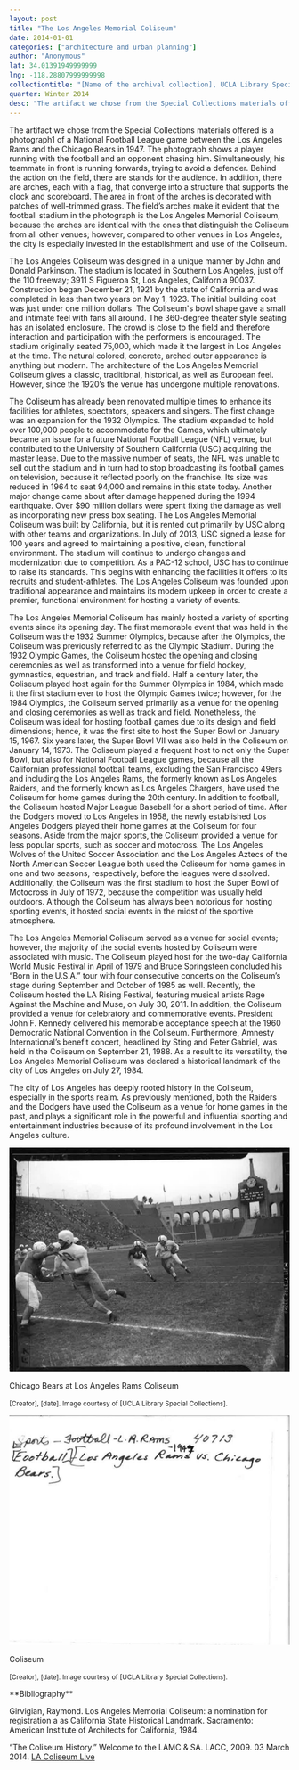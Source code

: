 ```yaml
---
layout: post
title: "The Los Angeles Memorial Coliseum"
date: 2014-01-01
categories: ["architecture and urban planning"]
author: "Anonymous"
lat: 34.01391949999999
lng: -118.28807999999998
collectiontitle: "[Name of the archival collection], UCLA Library Special Collections"
quarter: Winter 2014
desc: "The artifact we chose from the Special Collections materials offered is a photograph of a National Football League game between the Los Angeles Rams and the Chicago Bears in 1947. The photograph shows a player running with the football and an opponent chasing him. Simultaneously, his teammate in front is running forwards, trying to avoid a defender. Behind the action on the field, there are stands for the audience. In addition, there are arches, each with a flag, that converge into a structure that supports the clock and scoreboard. The area in front of the arches is decorated with patches of well-trimmed grass. The field’s arches make it evident that the football stadium in the photograph is the Los Angeles Memorial Coliseum, because the arches are identical with the ones that distinguish the Coliseum from all other venues; however, compared to other venues in Los Angeles, the city is especially invested in the establishment and use of the Coliseum."
---
```

The artifact we chose from the Special Collections materials offered is a photograph1 of a National Football League game between the Los Angeles Rams and the Chicago Bears in 1947. The photograph shows a player running with the football and an opponent chasing him. Simultaneously, his teammate in front is running forwards, trying to avoid a defender. Behind the action on the field, there are stands for the audience. In addition, there are arches, each with a flag, that converge into a structure that supports the clock and scoreboard. The area in front of the arches is decorated with patches of well-trimmed grass. The field’s arches make it evident that the football stadium in the photograph is the Los Angeles Memorial Coliseum, because the arches are identical with the ones that distinguish the Coliseum from all other venues; however, compared to other venues in Los Angeles, the city is especially invested in the establishment and use of the Coliseum.

The Los Angeles Coliseum was designed in a unique manner by John and Donald Parkinson. The stadium is located in Southern Los Angeles, just off the 110 freeway; 3911 S Figueroa St, Los Angeles, California 90037. Construction began December 21, 1921 by the state of California and was completed in less than two years on May 1, 1923. The initial building cost was just under one million dollars. The Coliseum's bowl shape gave a small and intimate feel with fans all around. The 360-degree theater style seating has an isolated enclosure. The crowd is close to the field and therefore interaction and participation with the performers is encouraged. The stadium originally seated 75,000, which made it the largest in Los Angeles at the time. The natural colored, concrete, arched outer appearance is anything but modern. The architecture of the Los Angeles Memorial Coliseum gives a classic, traditional, historical, as well as European feel. However, since the 1920’s the venue has undergone multiple renovations.

The Coliseum has already been renovated multiple times to enhance its facilities for athletes, spectators, speakers and singers. The first change was an expansion for the 1932 Olympics. The stadium expanded to hold over 100,000 people to accommodate for the Games, which ultimately became an issue for a future National Football League (NFL) venue, but contributed to the University of Southern California (USC) acquiring the master lease. Due to the massive number of seats, the NFL was unable to sell out the stadium and in turn had to stop broadcasting its football games on television, because it reflected poorly on the franchise. Its size was reduced in 1964 to seat 94,000 and remains in this state today. Another major change came about after damage happened during the 1994 earthquake. Over $90 million dollars were spent fixing the damage as well as incorporating new press box seating. The Los Angeles Memorial Coliseum was built by California, but it is rented out primarily by USC along with other teams and organizations. In July of 2013, USC signed a lease for 100 years and agreed to maintaining a positive, clean, functional environment. The stadium will continue to undergo changes and modernization due to competition. As a PAC-12 school, USC has to continue to raise its standards. This begins with enhancing the facilities it offers to its recruits and student-athletes. The Los Angeles Coliseum was founded upon traditional appearance and maintains its modern upkeep in order to create a premier, functional environment for hosting a variety of events.

The Los Angeles Memorial Coliseum has mainly hosted a variety of sporting events since its opening day. The first memorable event that was held in the Coliseum was the 1932 Summer Olympics, because after the Olympics, the Coliseum was previously referred to as the Olympic Stadium. During the 1932 Olympic Games, the Coliseum hosted the opening and closing ceremonies as well as transformed into a venue for field hockey, gymnastics, equestrian, and track and field. Half a century later, the Coliseum played host again for the Summer Olympics in 1984, which made it the first stadium ever to host the Olympic Games twice; however, for the 1984 Olympics, the Coliseum served primarily as a venue for the opening and closing ceremonies as well as track and field. Nonetheless, the Coliseum was ideal for hosting football games due to its design and field dimensions; hence, it was the first site to host the Super Bowl on January 15, 1967. Six years later, the Super Bowl VII was also held in the Coliseum on January 14, 1973. The Coliseum played a frequent host to not only the Super Bowl, but also for National Football League games, because all the Californian professional football teams, excluding the San Francisco 49ers and including the Los Angeles Rams, the formerly known as Los Angeles Raiders, and the formerly known as Los Angeles Chargers, have used the Coliseum for home games during the 20th century. In addition to football, the Coliseum hosted Major League Baseball for a short period of time. After the Dodgers moved to Los Angeles in 1958, the newly established Los Angeles Dodgers played their home games at the Coliseum for four seasons. Aside from the major sports, the Coliseum provided a venue for less popular sports, such as soccer and motocross. The Los Angeles Wolves of the United Soccer Association and the Los Angeles Aztecs of the North American Soccer League both used the Coliseum for home games in one and two seasons, respectively, before the leagues were dissolved. Additionally, the Coliseum was the first stadium to host the Super Bowl of Motocross in July of 1972, because the competition was usually held outdoors. Although the Coliseum has always been notorious for hosting sporting events, it hosted social events in the midst of the sportive atmosphere.

The Los Angeles Memorial Coliseum served as a venue for social events; however, the majority of the social events hosted by Coliseum were associated with music. The Coliseum played host for the two-day California World Music Festival in April of 1979 and Bruce Springsteen concluded his “Born in the U.S.A.” tour with four consecutive concerts on the Coliseum’s stage during September and October of 1985 as well. Recently, the Coliseum hosted the LA Rising Festival, featuring musical artists Rage Against the Machine and Muse, on July 30, 2011. In addition, the Coliseum provided a venue for celebratory and commemorative events. President John F. Kennedy delivered his memorable acceptance speech at the 1960 Democratic National Convention in the Coliseum. Furthermore, Amnesty International’s benefit concert, headlined by Sting and Peter Gabriel, was held in the Coliseum on September 21, 1988. As a result to its versatility, the Los Angeles Memorial Coliseum was declared a historical landmark of the city of Los Angeles on July 27, 1984.

The city of Los Angeles has deeply rooted history in the Coliseum, especially in the sports realm. As previously mentioned, both the Raiders and the Dodgers have used the Coliseum as a venue for home games in the past, and plays a significant role in the powerful and influential sporting and entertainment industries because of its profound involvement in the Los Angeles culture.


<img src='../images/coliseum_1.jpg' alt='Photograph of football players from the Ls Angeles Rams and the Chicago Bears on a field in the middle of a play.'>
<figcaption><p>Chicago Bears at Los Angeles Rams Coliseum</p><p><small>[Creator], [date]. Image courtesy of [UCLA Library Special Collections].</small></p>
<img src='../images/coliseum_2.jpg' alt='Inscription on the back of the photograph states sports - football - Los Angeles Rams vs. Chicago Bears 1947'>
<figcaption><p>Coliseum</p><p><small>[Creator], [date]. Image courtesy of [UCLA Library Special Collections].</small></p>
<section id="categories" markdown="1">
**Bibliography**

Girvigian, Raymond. Los Angeles Memorial Coliseum: a nomination for registration a as California State Historical Landmark. Sacramento: American Institute of Architects for California, 1984.

“The Coliseum History.” Welcome to the LAMC &amp; SA. LACC, 2009. 03 March 2014. <a target="_blank" href="http://www.lacoliseumlive.com/joomla/index.php?option=com_content&amp;view=article&amp;id=60&amp;Itemid=69" type="url"> LA Coliseum Live </a> 


</section>